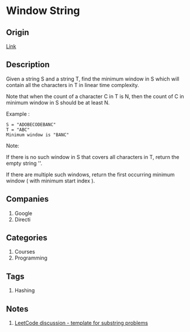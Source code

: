 # Window String

## Origin

[Link](https://www.interviewbit.com/problems/window-string/)

## Description

Given a string S and a string T, find the minimum window in S which will contain all the characters in T in linear time complexity.

Note that when the count of a character C in T is N, then the count of C in minimum window in S should be at least N.

Example :

```text
S = "ADOBECODEBANC"
T = "ABC"
Minimum window is "BANC"
```

Note:

If there is no such window in S that covers all characters in T, return the empty string ''.

If there are multiple such windows, return the first occurring minimum window ( with minimum start index ).

## Companies

1. Google
1. Directi

## Categories

1. Courses
1. Programming

## Tags

1. Hashing

## Notes

1. [LeetCode discussion - template for substring problems](https://leetcode.com/problems/minimum-window-substring/discuss/26808/Here-is-a-10-line-template-that-can-solve-most-'substring'-problems)